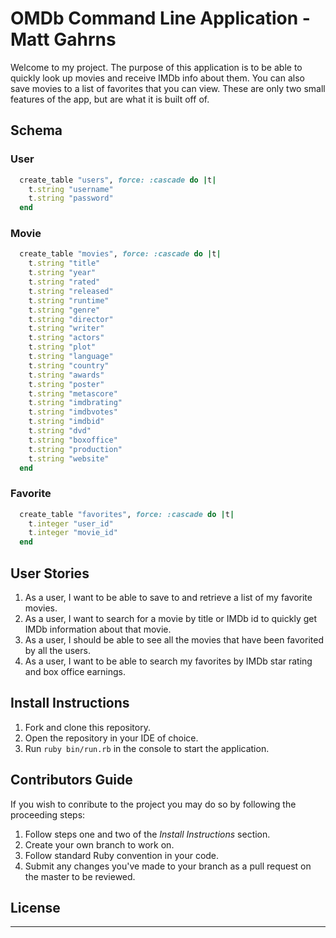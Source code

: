# OMDb Command Line Application - Matt Gahrns

Welcome to my project. The purpose of this application is to be able to quickly look up movies and receive IMDb info about them.
You can also save movies to a list of favorites that you can view. These are only two small features of the app, but are what it is built off of.

## Schema

### User

```ruby
  create_table "users", force: :cascade do |t|
    t.string "username"
    t.string "password"
  end
```

### Movie

```ruby
  create_table "movies", force: :cascade do |t|
    t.string "title"
    t.string "year"
    t.string "rated"
    t.string "released"
    t.string "runtime"
    t.string "genre"
    t.string "director"
    t.string "writer"
    t.string "actors"
    t.string "plot"
    t.string "language"
    t.string "country"
    t.string "awards"
    t.string "poster"
    t.string "metascore"
    t.string "imdbrating"
    t.string "imdbvotes"
    t.string "imdbid"
    t.string "dvd"
    t.string "boxoffice"
    t.string "production"
    t.string "website"
  end
```

### Favorite

```ruby
  create_table "favorites", force: :cascade do |t|
    t.integer "user_id"
    t.integer "movie_id"
  end
```

## User Stories
1. As a user, I want to be able to save to and retrieve a list of my favorite movies.
2. As a user, I want to search for a movie by title or
IMDb id to quickly get IMDb information about that movie.
3. As a user, I should be able to see all the movies that have been favorited by all the users.
4. As a user, I want to be able to search my favorites
by IMDb star rating and box office earnings.

## Install Instructions

1. Fork and clone this repository.
2. Open the repository in your IDE of choice.
3. Run ```ruby bin/run.rb``` in the console to start the application.

## Contributors Guide

If you wish to conribute to the project you may do so by following the proceeding steps:
1. Follow steps one and two of the *Install Instructions* section.
2. Create your own branch to work on.
3. Follow standard Ruby convention in your code.
4. Submit any changes you've made to your branch as a pull request on the master to be reviewed.

## License







---


